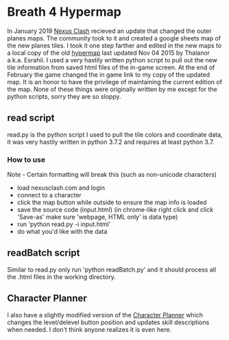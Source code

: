 # Breath 4 Hypermap
In January 2019 [Nexus Clash](https://www.nexusclash.com/index.php) recieved an update that changed the outer planes maps. The community took to it and created a google sheets map of the new planes tiles. I took it one step farther and edited in the new maps to a local copy of the old [hypermap](https://www.nexusclash.com/hypermap/) last updated Nov 04 2015 by Thalanor a.k.a. Esrahil. I used a very hastily written python script to pull out the new tile information from saved html files of the in-game screen. At the end of February the game changed the in game link to my copy of the updated map. It is an honor to have the privilege of maintaining the current edition of the map. None of these things were originally written by me except for the python scripts, sorry they are so sloppy.

## read script
read.py is the python script I used to pull the tile colors and coordinate data, it was very hastily written in python 3.7.2 and requires at least python 3.7.

### How to use
Note - Certain formatting will break this (such as non-unicode characters)
* load nexusclash.com and login
* connect to a character
* click the map button while outside to ensure the map info is loaded
* save the source code (input.html) (in chrome-like right click and click 'Save-as' make sure 'webpage, HTML only' is data type)
* run 'python read.py -i input.html'
* do what you'd like with the data

## readBatch script
Similar to read.py only run 'python readBatch.py' and it should process all the .html files in the working directory.

## Character Planner
I also have a slightly modified version of the [Character Planner](https://www.nexusclash.com/chargen_b3.5.html?v2) which changes the level/delevel button position and updates skill descriptions when needed. I don't think anyone realizes it is even here.
